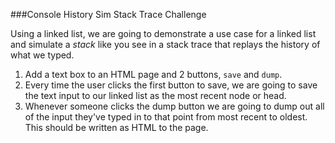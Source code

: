###Console History Sim Stack Trace Challenge

Using a linked list, we are going to demonstrate a use case for a linked list and simulate a _stack_ like you see in a stack trace that replays the history of what we typed.

1. Add a text box to an HTML page and 2 buttons, `save` and `dump`.
2. Every time the user clicks the first button to save, we are going to save the text input to our linked list as the most recent node or head.
3. Whenever someone clicks the dump button we are going to dump out all of the input they've typed in to that point from most recent to oldest. This should be written as HTML to the page.